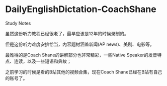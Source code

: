 # DailyEnglishDictation-CoachShane
 Study Notes

虽然这份听力教程已经很老了，最早应该是12年的时候录制的。

但是这份听力难度安排恰当，内容题材涵盖新闻(AP news)、美剧、电影等。

最难得的是Coach Shane的讲解部分也非常精彩，一些Native Speaker的发音特点、连读，以及一些短语和典故；

之前学习的时候是看的B站其他的视频合集，现在Coach Shane已经在B站有自己的账号了。

